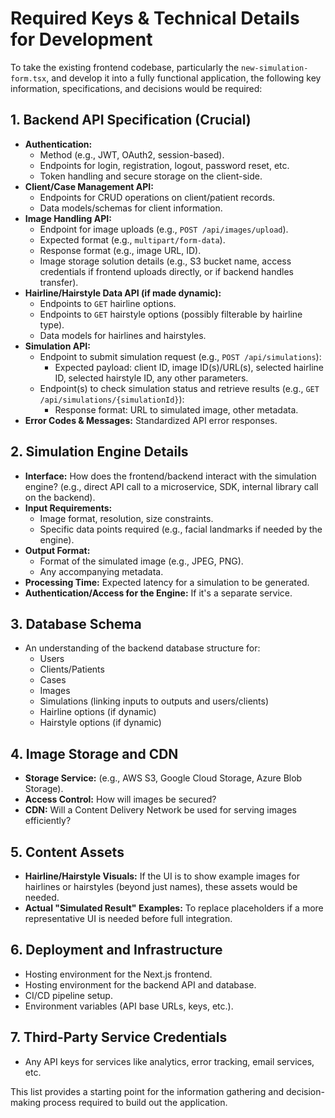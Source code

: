 # Required Keys & Technical Details for Development

To take the existing frontend codebase, particularly the `new-simulation-form.tsx`, and develop it into a fully functional application, the following key information, specifications, and decisions would be required:

## 1. Backend API Specification (Crucial)

*   **Authentication:**
    *   Method (e.g., JWT, OAuth2, session-based).
    *   Endpoints for login, registration, logout, password reset, etc.
    *   Token handling and secure storage on the client-side.
*   **Client/Case Management API:**
    *   Endpoints for CRUD operations on client/patient records.
    *   Data models/schemas for client information.
*   **Image Handling API:**
    *   Endpoint for image uploads (e.g., `POST /api/images/upload`).
    *   Expected format (e.g., `multipart/form-data`).
    *   Response format (e.g., image URL, ID).
    *   Image storage solution details (e.g., S3 bucket name, access credentials if frontend uploads directly, or if backend handles transfer).
*   **Hairline/Hairstyle Data API (if made dynamic):**
    *   Endpoints to `GET` hairline options.
    *   Endpoints to `GET` hairstyle options (possibly filterable by hairline type).
    *   Data models for hairlines and hairstyles.
*   **Simulation API:**
    *   Endpoint to submit simulation request (e.g., `POST /api/simulations`):
        *   Expected payload: client ID, image ID(s)/URL(s), selected hairline ID, selected hairstyle ID, any other parameters.
    *   Endpoint(s) to check simulation status and retrieve results (e.g., `GET /api/simulations/{simulationId}`):
        *   Response format: URL to simulated image, other metadata.
*   **Error Codes & Messages:** Standardized API error responses.

## 2. Simulation Engine Details

*   **Interface:** How does the frontend/backend interact with the simulation engine? (e.g., direct API call to a microservice, SDK, internal library call on the backend).
*   **Input Requirements:**
    *   Image format, resolution, size constraints.
    *   Specific data points required (e.g., facial landmarks if needed by the engine).
*   **Output Format:**
    *   Format of the simulated image (e.g., JPEG, PNG).
    *   Any accompanying metadata.
*   **Processing Time:** Expected latency for a simulation to be generated.
*   **Authentication/Access for the Engine:** If it's a separate service.

## 3. Database Schema

*   An understanding of the backend database structure for:
    *   Users
    *   Clients/Patients
    *   Cases
    *   Images
    *   Simulations (linking inputs to outputs and users/clients)
    *   Hairline options (if dynamic)
    *   Hairstyle options (if dynamic)

## 4. Image Storage and CDN

*   **Storage Service:** (e.g., AWS S3, Google Cloud Storage, Azure Blob Storage).
*   **Access Control:** How will images be secured?
*   **CDN:** Will a Content Delivery Network be used for serving images efficiently?

## 5. Content Assets

*   **Hairline/Hairstyle Visuals:** If the UI is to show example images for hairlines or hairstyles (beyond just names), these assets would be needed.
*   **Actual "Simulated Result" Examples:** To replace placeholders if a more representative UI is needed before full integration.

## 6. Deployment and Infrastructure

*   Hosting environment for the Next.js frontend.
*   Hosting environment for the backend API and database.
*   CI/CD pipeline setup.
*   Environment variables (API base URLs, keys, etc.).

## 7. Third-Party Service Credentials

*   Any API keys for services like analytics, error tracking, email services, etc.

This list provides a starting point for the information gathering and decision-making process required to build out the application. 
